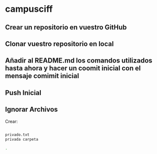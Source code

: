 ﻿# campusciff
## Crear un repositorio en vuestro GitHub
## Clonar vuestro repositorio en local
## Añadir al README.md los comandos utilizados hasta ahora y hacer un coomit inicial con el mensaje comimit inicial
## Push Inicial
## Ignorar Archivos
   Crear:
```sh
 
privado.txt
privada carpeta 

.
```
	
##


